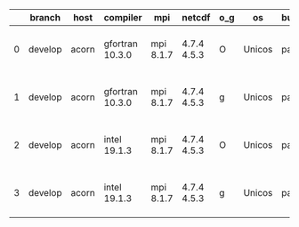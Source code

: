 |    | branch   | host   | compiler        | mpi       | netcdf      | o_g   | os     | build   |   u_pass |   u_fail |   s_pass |   s_fail |   e_pass |   e_fail |   nuopc_pass |   nuopc_fail | artifacts_hash                                                                                                                                       | modified                  |
|----|----------|--------|-----------------|-----------|-------------|-------|--------|---------|----------|----------|----------|----------|----------|----------|--------------|--------------|------------------------------------------------------------------------------------------------------------------------------------------------------|---------------------------|
|  0 | develop  | acorn  | gfortran 10.3.0 | mpi 8.1.7 | 4.7.4 4.5.3 | O     | Unicos | pass    |    13646 |        1 |       49 |        0 |       80 |        0 |           50 |            0 | [artifacts](https://github.com/esmf-org/esmf-test-artifacts/tree/15d5cf9865142a25ad8c227ba7e75f1f9bcb9ce0/develop/acorn/gfortran/10.3.0/O/mpi/8.1.7) | 2022-04-01 01:50:59 +0000 |
|  1 | develop  | acorn  | gfortran 10.3.0 | mpi 8.1.7 | 4.7.4 4.5.3 | g     | Unicos | pass    |    13647 |        0 |       49 |        0 |       80 |        0 |           50 |            0 | [artifacts](https://github.com/esmf-org/esmf-test-artifacts/tree/84e886bfed80ee74b3d18fcda1686c3d28e272b6/develop/acorn/gfortran/10.3.0/g/mpi/8.1.7) | 2022-04-01 01:57:38 +0000 |
|  2 | develop  | acorn  | intel 19.1.3    | mpi 8.1.7 | 4.7.4 4.5.3 | O     | Unicos | pass    |    13647 |        0 |       49 |        0 |       80 |        0 |           50 |            0 | [artifacts](https://github.com/esmf-org/esmf-test-artifacts/tree/965b60600c5871dca0ffb0f677eb217ae221cee3/develop/acorn/intel/19.1.3/O/mpi/8.1.7)    | 2022-04-01 01:53:54 +0000 |
|  3 | develop  | acorn  | intel 19.1.3    | mpi 8.1.7 | 4.7.4 4.5.3 | g     | Unicos | pass    |    13647 |        0 |       49 |        0 |       80 |        0 |           50 |            0 | [artifacts](https://github.com/esmf-org/esmf-test-artifacts/tree/d54a2f7ed868b67a79a691a4c78aa541a6bd9764/develop/acorn/intel/19.1.3/g/mpi/8.1.7)    | 2022-04-01 01:54:04 +0000 |